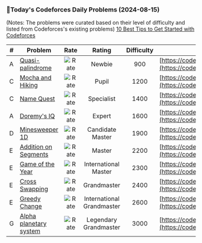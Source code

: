 ### 🌟Today's Codeforces Daily Problems (2024-08-15)
(Notes: The problems were curated based on their level of difficulty and listed from Codeforces's existing problems)
[10 Best Tips to Get Started with Codeforces](https://github.com/ika9810/Codeforces-Daily-Problems/blob/main/10%20Best%20Tips%20to%20Get%20Started%20with%20Codeforces.md)

| # | Problem | Rate| Rating | Difficulty | Contest |
|---| ----- | :--------: | :----------: | :----------: | ---------- |
|A|[Quasi-palindrome](https://codeforces.com/contest/863/problem/A)|![Rate](https://img.shields.io/badge/Newbie-900-lightgrey)|Newbie|900|[https://codeforces.com/contest/863](https://codeforces.com/contest/863)|
|C|[Mocha and Hiking](https://codeforces.com/contest/1559/problem/C)|![Rate](https://img.shields.io/badge/Pupil-1200-brightgreen)|Pupil|1200|[https://codeforces.com/contest/1559](https://codeforces.com/contest/1559)|
|C|[Name Quest](https://codeforces.com/contest/523/problem/C)|![Rate](https://img.shields.io/badge/Specialist-1400-9cf)|Specialist|1400|[https://codeforces.com/contest/523](https://codeforces.com/contest/523)|
|A|[Doremy's IQ](https://codeforces.com/contest/1707/problem/A)|![Rate](https://img.shields.io/badge/Expert-1600-blue)|Expert|1600|[https://codeforces.com/contest/1707](https://codeforces.com/contest/1707)|
|D|[Minesweeper 1D](https://codeforces.com/contest/404/problem/D)|![Rate](https://img.shields.io/badge/Candidate%20Master-1900-blueviolet)|Candidate Master|1900|[https://codeforces.com/contest/404](https://codeforces.com/contest/404)|
|E|[Addition on Segments](https://codeforces.com/contest/981/problem/E)|![Rate](https://img.shields.io/badge/Master-2200-orange)|Master|2200|[https://codeforces.com/contest/981](https://codeforces.com/contest/981)|
|E|[Game of the Year](https://codeforces.com/contest/1783/problem/E)|![Rate](https://img.shields.io/badge/International%20Master-2300-orange)|International Master|2300|[https://codeforces.com/contest/1783](https://codeforces.com/contest/1783)|
|E|[Cross Swapping](https://codeforces.com/contest/1713/problem/E)|![Rate](https://img.shields.io/badge/Grandmaster-2400-red)|Grandmaster|2400|[https://codeforces.com/contest/1713](https://codeforces.com/contest/1713)|
|E|[Greedy Change](https://codeforces.com/contest/10/problem/E)|![Rate](https://img.shields.io/badge/International%20Grandmaster-2600-red)|International Grandmaster|2600|[https://codeforces.com/contest/10](https://codeforces.com/contest/10)|
|G|[Alpha planetary system](https://codeforces.com/contest/1218/problem/G)|![Rate](https://img.shields.io/badge/Legendary%20Grandmaster-3000-red)|Legendary Grandmaster|3000|[https://codeforces.com/contest/1218](https://codeforces.com/contest/1218)|
